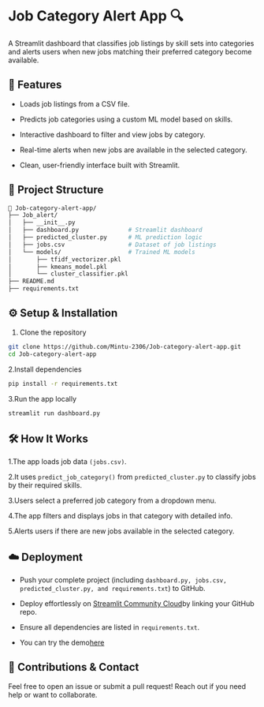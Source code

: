 # Job Category Alert App 🔍
A Streamlit dashboard that classifies job listings by skill sets into categories and alerts users when new jobs matching their preferred category become available.
## 🚀 Features
- Loads job listings from a CSV file.

- Predicts job categories using a custom ML model based on skills.

- Interactive dashboard to filter and view jobs by category.

- Real-time alerts when new jobs are available in the selected category.

- Clean, user-friendly interface built with Streamlit.
## 📂 Project Structure
```bash
📁 Job-category-alert-app/
├── Job_alert/
│   ├── __init__.py
│   ├── dashboard.py              # Streamlit dashboard
│   ├── predicted_cluster.py      # ML prediction logic
│   ├── jobs.csv                  # Dataset of job listings
│   └── models/                   # Trained ML models
│       ├── tfidf_vectorizer.pkl
│       ├── kmeans_model.pkl
│       └── cluster_classifier.pkl
├── README.md
├── requirements.txt

```
## ⚙️ Setup & Installation
1. Clone the repository
```bash
git clone https://github.com/Mintu-2306/Job-category-alert-app.git
cd Job-category-alert-app
```
2.Install dependencies
```bash
pip install -r requirements.txt
```
3.Run the app locally
```bash
streamlit run dashboard.py
```
## 🛠️ How It Works

1.The app loads job data ```(jobs.csv)```.

2.It uses ```predict_job_category()``` from ```predicted_cluster.py``` to classify jobs by their required skills.

3.Users select a preferred job category from a dropdown menu.

4.The app filters and displays jobs in that category with detailed info.

5.Alerts users if there are new jobs available in the selected category.
## ☁️ Deployment
- Push your complete project (including ```dashboard.py, jobs.csv, predicted_cluster.py, and requirements.txt```) to GitHub.

- Deploy effortlessly on [Streamlit Community Cloud](https://streamlit.io/cloud)by linking your GitHub repo.

- Ensure all dependencies are listed in ```requirements.txt```.
- You can try the demo[here](https://job-category-alert-app-nxtkazm8apmpsrlfazjkxj.streamlit.app/)
 ## 🤝 Contributions & Contact
Feel free to open an issue or submit a pull request!
Reach out if you need help or want to collaborate.
